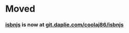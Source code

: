 # Moved
### [isbnjs](https://git.daplie.com/coolaj86/isbnjs) is now at [git.daplie.com/coolaj86/isbnjs](https://git.daplie.com/coolaj86/isbnjs)

